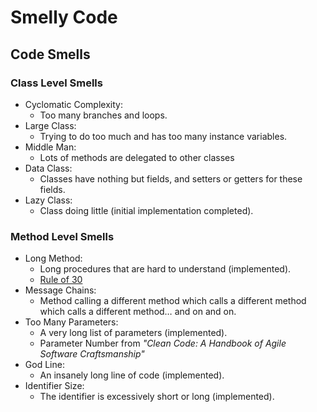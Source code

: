 # Smelly Code

## Code Smells

### Class Level Smells

- Cyclomatic Complexity:
    - Too many branches and loops.
- Large Class:
    - Trying to do too much and has too many instance variables.
- Middle Man:
    - Lots of methods are delegated to other classes
- Data Class:
  - Classes have nothing but fields, and setters or getters for these fields.
- Lazy Class:
    - Class doing little (initial implementation completed).

### Method Level Smells

- Long Method:
    - Long procedures that are hard to understand (implemented).
    - [Rule of 30](https://dzone.com/articles/rule-30-–-when-method-class-or)
- Message Chains:
    - Method calling a different method which calls a different method which calls a different method… and on and on.
- Too Many Parameters:
    - A very long list of parameters (implemented).
    - Parameter Number from _"Clean Code: A Handbook of Agile Software Craftsmanship"_
- God Line:
    - An insanely long line of code (implemented).
- Identifier Size:
    - The identifier is excessively short or long (implemented).